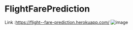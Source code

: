 # FlightFarePrediction
Link :https://flight--fare-prediction.herokuapp.com/
![image](https://user-images.githubusercontent.com/76057261/168388689-cdd94b3b-dc02-410b-941e-df576df52216.png)
